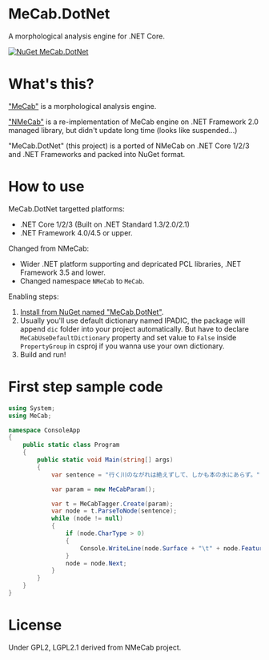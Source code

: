 # MeCab.DotNet

A morphological analysis engine for .NET Core.

[![NuGet MeCab.DotNet](https://img.shields.io/nuget/v/MeCab.DotNet.svg?style=flat)](https://www.nuget.org/packages/MeCab.DotNet)

# What's this?

["MeCab"](https://github.com/taku910/mecab) is a morphological analysis engine.

["NMeCab"](https://ja.osdn.net/projects/nmecab/) is a re-implementation of MeCab engine on .NET Framework 2.0 managed library, but didn't update long time (looks like suspended...)

"MeCab.DotNet" (this project) is a ported of NMeCab on .NET Core 1/2/3 and .NET Frameworks and packed into NuGet format.

# How to use

MeCab.DotNet targetted platforms:
* .NET Core 1/2/3 (Built on .NET Standard 1.3/2.0/2.1)
* .NET Framework 4.0/4.5 or upper.

Changed from NMeCab:
* Wider .NET platform supporting and depricated PCL libraries, .NET Framework 3.5 and lower.
* Changed namespace `NMeCab` to `MeCab`.

Enabling steps:
1. [Install from NuGet named "MeCab.DotNet"](https://www.nuget.org/packages/MeCab.DotNet).
2. Usually you'll use default dictionary named IPADIC, the package will append `dic` folder into your project automatically. But have to declare `MeCabUseDefaultDictionary` property and set value to `False` inside `PropertyGroup` in csproj if you wanna use your own dictionary.
3. Build and run!

# First step sample code

```csharp
using System;
using MeCab;

namespace ConsoleApp
{
    public static class Program
    {
        public static void Main(string[] args)
        {
            var sentence = "行く川のながれは絶えずして、しかも本の水にあらず。";

            var param = new MeCabParam();

            var t = MeCabTagger.Create(param);
            var node = t.ParseToNode(sentence);
            while (node != null)
            {
                if (node.CharType > 0)
                {
                    Console.WriteLine(node.Surface + "\t" + node.Feature);
                }
                node = node.Next;
            }
        }
    }
}
```

# License
Under GPL2, LGPL2.1 derived from NMeCab project.
